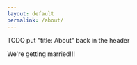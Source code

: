 ```yaml
---
layout: default
permalink: /about/
---
```

TODO put "title: About" back in the header

We're getting married!!!
